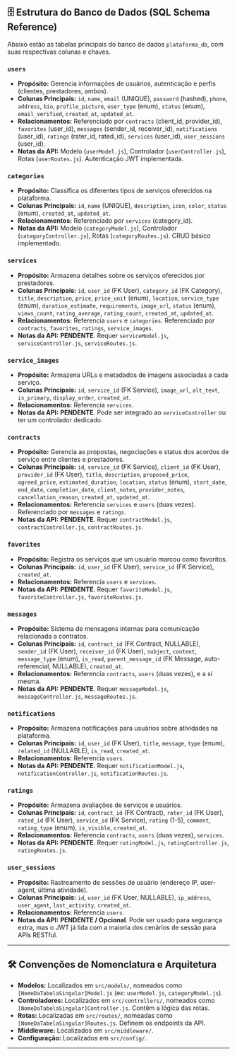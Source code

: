 
## 🗄️ Estrutura do Banco de Dados (SQL Schema Reference)

Abaixo estão as tabelas principais do banco de dados `plataforma_db`, com suas respectivas colunas e chaves.

### `users`
- **Propósito:** Gerencia informações de usuários, autenticação e perfis (clientes, prestadores, ambos).
- **Colunas Principais:** `id`, `name`, `email` (UNIQUE), `password` (hashed), `phone`, `address`, `bio`, `profile_picture`, `user_type` (enum), `status` (enum), `email_verified`, `created_at`, `updated_at`.
- **Relacionamentos:** Referenciado por `contracts` (client_id, provider_id), `favorites` (user_id), `messages` (sender_id, receiver_id), `notifications` (user_id), `ratings` (rater_id, rated_id), `services` (user_id), `user_sessions` (user_id).
- **Notas da API:** Modelo (`userModel.js`), Controlador (`userController.js`), Rotas (`userRoutes.js`). Autenticação JWT implementada.

### `categories`
- **Propósito:** Classifica os diferentes tipos de serviços oferecidos na plataforma.
- **Colunas Principais:** `id`, `name` (UNIQUE), `description`, `icon`, `color`, `status` (enum), `created_at`, `updated_at`.
- **Relacionamentos:** Referenciado por `services` (category_id).
- **Notas da API:** Modelo (`categoryModel.js`), Controlador (`categoryController.js`), Rotas (`categoryRoutes.js`). CRUD básico implementado.

### `services`
- **Propósito:** Armazena detalhes sobre os serviços oferecidos por prestadores.
- **Colunas Principais:** `id`, `user_id` (FK User), `category_id` (FK Category), `title`, `description`, `price`, `price_unit` (enum), `location`, `service_type` (enum), `duration_estimate`, `requirements`, `image_url`, `status` (enum), `views_count`, `rating_average`, `rating_count`, `created_at`, `updated_at`.
- **Relacionamentos:** Referencia `users` e `categories`. Referenciado por `contracts`, `favorites`, `ratings`, `service_images`.
- **Notas da API:** **PENDENTE**. Requer `serviceModel.js`, `serviceController.js`, `serviceRoutes.js`.

### `service_images`
- **Propósito:** Armazena URLs e metadados de imagens associadas a cada serviço.
- **Colunas Principais:** `id`, `service_id` (FK Service), `image_url`, `alt_text`, `is_primary`, `display_order`, `created_at`.
- **Relacionamentos:** Referencia `services`.
- **Notas da API:** **PENDENTE**. Pode ser integrado ao `serviceController` ou ter um controlador dedicado.

### `contracts`
- **Propósito:** Gerencia as propostas, negociações e status dos acordos de serviço entre clientes e prestadores.
- **Colunas Principais:** `id`, `service_id` (FK Service), `client_id` (FK User), `provider_id` (FK User), `title`, `description`, `proposed_price`, `agreed_price`, `estimated_duration`, `location`, `status` (enum), `start_date`, `end_date`, `completion_date`, `client_notes`, `provider_notes`, `cancellation_reason`, `created_at`, `updated_at`.
- **Relacionamentos:** Referencia `services` e `users` (duas vezes). Referenciado por `messages` e `ratings`.
- **Notas da API:** **PENDENTE**. Requer `contractModel.js`, `contractController.js`, `contractRoutes.js`.

### `favorites`
- **Propósito:** Registra os serviços que um usuário marcou como favoritos.
- **Colunas Principais:** `id`, `user_id` (FK User), `service_id` (FK Service), `created_at`.
- **Relacionamentos:** Referencia `users` e `services`.
- **Notas da API:** **PENDENTE**. Requer `favoriteModel.js`, `favoriteController.js`, `favoriteRoutes.js`.

### `messages`
- **Propósito:** Sistema de mensagens internas para comunicação relacionada a contratos.
- **Colunas Principais:** `id`, `contract_id` (FK Contract, NULLABLE), `sender_id` (FK User), `receiver_id` (FK User), `subject`, `content`, `message_type` (enum), `is_read`, `parent_message_id` (FK Message, auto-referencial, NULLABLE), `created_at`.
- **Relacionamentos:** Referencia `contracts`, `users` (duas vezes), e a si mesma.
- **Notas da API:** **PENDENTE**. Requer `messageModel.js`, `messageController.js`, `messageRoutes.js`.

### `notifications`
- **Propósito:** Armazena notificações para usuários sobre atividades na plataforma.
- **Colunas Principais:** `id`, `user_id` (FK User), `title`, `message`, `type` (enum), `related_id` (NULLABLE), `is_read`, `created_at`.
- **Relacionamentos:** Referencia `users`.
- **Notas da API:** **PENDENTE**. Requer `notificationModel.js`, `notificationController.js`, `notificationRoutes.js`.

### `ratings`
- **Propósito:** Armazena avaliações de serviços e usuários.
- **Colunas Principais:** `id`, `contract_id` (FK Contract), `rater_id` (FK User), `rated_id` (FK User), `service_id` (FK Service), `rating` (1-5), `comment`, `rating_type` (enum), `is_visible`, `created_at`.
- **Relacionamentos:** Referencia `contracts`, `users` (duas vezes), `services`.
- **Notas da API:** **PENDENTE**. Requer `ratingModel.js`, `ratingController.js`, `ratingRoutes.js`.

### `user_sessions`
- **Propósito:** Rastreamento de sessões de usuário (endereço IP, user-agent, última atividade).
- **Colunas Principais:** `id`, `user_id` (FK User, NULLABLE), `ip_address`, `user_agent`, `last_activity`, `created_at`.
- **Relacionamentos:** Referencia `users`.
- **Notas da API:** **PENDENTE / Opcional**. Pode ser usado para segurança extra, mas o JWT já lida com a maioria dos cenários de sessão para APIs RESTful.

---

## 🛠️ Convenções de Nomenclatura e Arquitetura

* **Modelos:** Localizados em `src/models/`, nomeados como `[NomeDaTabelaSingular]Model.js` (ex: `userModel.js`, `categoryModel.js`).
* **Controladores:** Localizados em `src/controllers/`, nomeados como `[NomeDaTabelaSingular]Controller.js`. Contêm a lógica das rotas.
* **Rotas:** Localizadas em `src/routes/`, nomeadas como `[NomeDaTabelaSingular]Routes.js`. Definem os endpoints da API.
* **Middleware:** Localizados em `src/middleware/`.
* **Configuração:** Localizados em `src/config/`.

---

